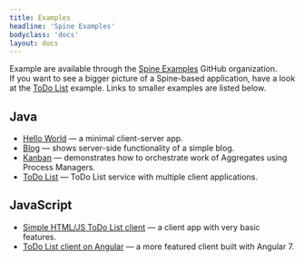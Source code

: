 ```yaml
---
title: Examples
headline: 'Spine Examples'
bodyclass: 'docs'
layout: docs
---
```

<p class="lead">Example are available through the <a target="_blank" href="https://github.com/spine-examples">Spine Examples</a> GitHub organization.  
If&nbsp;you&nbsp;want&nbsp;to see a bigger picture of a Spine-based application, have a look at the
<a target="_blank" href="https://github.com/SpineEventEngine/todo-list">ToDo List</a> example. 
Links to smaller examples are listed below.
</p>

## Java
<ul>
    <li><a target="_blank" href="https://github.com/spine-examples/hello">Hello World</a> — a minimal client-server app.</li>
    <li><a target="_blank" href="https://github.com/spine-examples/blog">Blog</a> — shows server-side functionality of a simple blog.</li>
    <li><a target="_blank" href="https://github.com/spine-examples/kanban">Kanban</a> — demonstrates how to orchestrate work of Aggregates using Process Managers.</li>
    <li><a target="_blank" href="https://github.com/spine-examples/todo-list">ToDo List</a> — ToDo List service with multiple client applications.</li>
</ul>

## JavaScript

<ul>
    <li><a target="_blank" href="https://github.com/spine-examples/todo-list/tree/master/client/html-js">Simple HTML/JS ToDo List client</a> — a client app with very basic features.</li>
    <li><a target="_blank" href="https://github.com/spine-examples/todo-list/tree/master/client/angular">ToDo List client on Angular</a> — a more featured client built with Angular 7.</li>
</ul>

